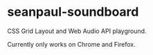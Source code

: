 # seanpaul-soundboard
CSS Grid Layout and Web Audio API playground.

Currently only works on Chrome and Firefox.
